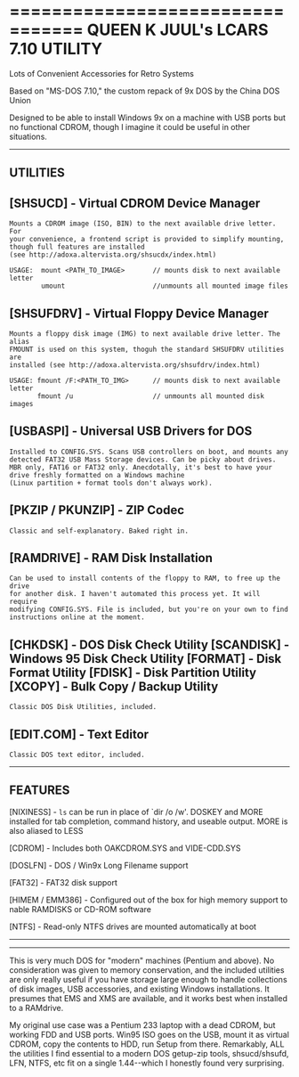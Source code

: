 =================================
QUEEN K JUUL's LCARS 7.10 UTILITY
=================================

Lots of 
Convenient
Accessories for
Retro
Systems

Based on "MS-DOS 7.10," the custom repack of 9x DOS by the China DOS Union

Designed to be able to install Windows 9x on a machine with USB ports but 
no functional CDROM, though I imagine it could be useful in other situations. 

_________
UTILITIES
---------


[SHSUCD] - Virtual CDROM Device Manager
---------------------------------------

    Mounts a CDROM image (ISO, BIN) to the next available drive letter. For 
    your convenience, a frontend script is provided to simplify mounting, 
    though full features are installed 
    (see http://adoxa.altervista.org/shsucdx/index.html)

    USAGE:  mount <PATH_TO_IMAGE>       // mounts disk to next available letter
            umount                      //unmounts all mounted image files

[SHSUFDRV] - Virtual Floppy Device Manager
------------------------------------------

    Mounts a floppy disk image (IMG) to next available drive letter. The alias 
    FMOUNT is used on this system, thoguh the standard SHSUFDRV utilities are 
    installed (see http://adoxa.altervista.org/shsufdrv/index.html)

    USAGE: fmount /F:<PATH_TO_IMG>      // mounts disk to next available letter
           fmount /u                    // unmounts all mounted disk images

[USBASPI] - Universal USB Drivers for DOS
-----------------------------------------

    Installed to CONFIG.SYS. Scans USB controllers on boot, and mounts any 
    detected FAT32 USB Mass Storage devices. Can be picky about drives. 
    MBR only, FAT16 or FAT32 only. Anecdotally, it's best to have your 
    drive freshly formatted on a Windows machine 
    (Linux partition + format tools don't always work). 

[PKZIP / PKUNZIP] - ZIP Codec
-----------------------------

    Classic and self-explanatory. Baked right in. 

[RAMDRIVE] - RAM Disk Installation
----------------------------------

    Can be used to install contents of the floppy to RAM, to free up the drive
    for another disk. I haven't automated this process yet. It will require 
    modifying CONFIG.SYS. File is included, but you're on your own to find 
    instructions online at the moment. 

[CHKDSK] - DOS Disk Check Utility
[SCANDISK] - Windows 95 Disk Check Utility
[FORMAT] - Disk Format Utility
[FDISK] - Disk Partition Utility
[XCOPY] - Bulk Copy / Backup Utility
----------------------------

    Classic DOS Disk Utilities, included. 

[EDIT.COM] - Text Editor
------------------------

    Classic DOS text editor, included. 



________
FEATURES
--------

[NIXINESS] - `ls` can be run in place of `dir /o /w'. DOSKEY and MORE installed
     for tab completion, command history, and useable output. 
     MORE is also aliased to LESS

[CDROM] - Includes both OAKCDROM.SYS and VIDE-CDD.SYS

[DOSLFN] - DOS / Win9x Long Filename support

[FAT32] - FAT32 disk support

[HIMEM / EMM386] - Configured out of the box for high memory support to 
    nable RAMDISKS or CD-ROM software

[NTFS] - Read-only NTFS drives are mounted automatically at boot

___________________
-------------------

This is very much DOS for "modern" machines (Pentium and above). No 
consideration was given to memory conservation, and the included utilities are 
only really useful if you have storage large enough to handle collections of 
disk images, USB accessories, and existing Windows installations. It presumes
that EMS and XMS are available, and it works best when installed to a RAMdrive.

My original use case was a Pentium 233 laptop with a dead CDROM, but working
FDD and USB ports. Win95 ISO goes on the USB, mount it as virtual CDROM, 
copy the contents to HDD, run Setup from there. Remarkably, ALL the utilities
I find essential to a modern DOS getup-zip tools, shsucd/shsufd, LFN, NTFS, etc
fit on a single 1.44--which I honestly found very surprising. 